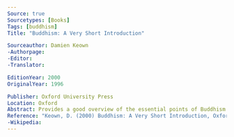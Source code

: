 ```yaml
---
Source: true
Sourcetypes: [Books]
Tags: [buddhism]
Title: "Buddhism: A Very Short Introduction"

Sourceauthor: Damien Keown
-Authorpage:
-Editor:
-Translator:

EditionYear: 2000
OriginalYear: 1996

Publisher: Oxford University Press
Location: Oxford
Abstract: Provides a good overview of the essential points of Buddhism.
Reference: "Keown, D. (2000) Buddhism: A Very Short Introduction, Oxford, Oxford University Press."
-Wikipedia:
---
```

